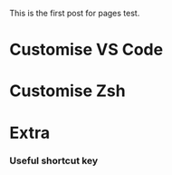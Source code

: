 
This is the first post for pages test.


# Customise VS Code

# Customise Zsh

# Extra
### Useful shortcut key
